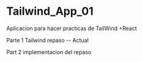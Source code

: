 # Tailwind_App_01
Aplicacion para hacer practicas de TailWind +React

Parte 1 
Tailwind repaso -- Actual

Part 2
implementacion del repaso
